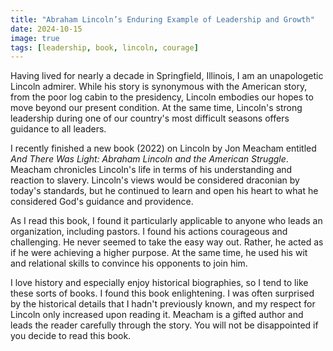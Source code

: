 ```yaml
---
title: "Abraham Lincoln’s Enduring Example of Leadership and Growth"
date: 2024-10-15
image: true
tags: [leadership, book, lincoln, courage]
---
```


Having lived for nearly a decade in Springfield, Illinois, I am an unapologetic Lincoln admirer. While his story is synonymous with the American story, from the poor log cabin to the presidency, Lincoln embodies our hopes to move beyond our present condition. At the same time, Lincoln's strong leadership during one of our country's most difficult seasons offers guidance to all leaders.

I recently finished a new book (2022) on Lincoln by Jon Meacham entitled *And There Was Light: Abraham Lincoln and the American Struggle*. Meacham chronicles Lincoln's life in terms of his understanding and reaction to slavery. Lincoln's views would be considered draconian by today's standards, but he continued to learn and open his heart to what he considered God's guidance and providence.

As I read this book, I found it particularly applicable to anyone who leads an organization, including pastors. I found his actions courageous and challenging. He never seemed to take the easy way out. Rather, he acted as if he were achieving a higher purpose. At the same time, he used his wit and relational skills to convince his opponents to join him.

I love history and especially enjoy historical biographies, so I tend to like these sorts of books. I found this book enlightening. I was often surprised by the historical details that I hadn't previously known, and my respect for Lincoln only increased upon reading it. Meacham is a gifted author and leads the reader carefully through the story. You will not be disappointed if you decide to read this book.

